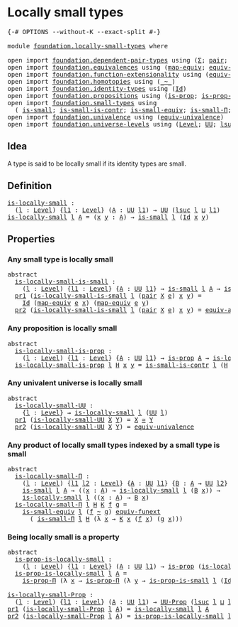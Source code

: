 # Locally small types

<pre class="Agda"><a id="32" class="Symbol">{-#</a> <a id="36" class="Keyword">OPTIONS</a> <a id="44" class="Pragma">--without-K</a> <a id="56" class="Pragma">--exact-split</a> <a id="70" class="Symbol">#-}</a>

<a id="75" class="Keyword">module</a> <a id="82" href="foundation.locally-small-types.html" class="Module">foundation.locally-small-types</a> <a id="113" class="Keyword">where</a>

<a id="120" class="Keyword">open</a> <a id="125" class="Keyword">import</a> <a id="132" href="foundation.dependent-pair-types.html" class="Module">foundation.dependent-pair-types</a> <a id="164" class="Keyword">using</a> <a id="170" class="Symbol">(</a><a id="171" href="foundation-core.dependent-pair-types.html#502" class="Record">Σ</a><a id="172" class="Symbol">;</a> <a id="174" href="foundation-core.dependent-pair-types.html#575" class="InductiveConstructor">pair</a><a id="178" class="Symbol">;</a> <a id="180" href="foundation-core.dependent-pair-types.html#592" class="Field">pr1</a><a id="183" class="Symbol">;</a> <a id="185" href="foundation-core.dependent-pair-types.html#604" class="Field">pr2</a><a id="188" class="Symbol">)</a>
<a id="190" class="Keyword">open</a> <a id="195" class="Keyword">import</a> <a id="202" href="foundation.equivalences.html" class="Module">foundation.equivalences</a> <a id="226" class="Keyword">using</a> <a id="232" class="Symbol">(</a><a id="233" href="foundation-core.equivalences.html#1807" class="Function">map-equiv</a><a id="242" class="Symbol">;</a> <a id="244" href="foundation-core.equivalences.html#16732" class="Function">equiv-ap</a><a id="252" class="Symbol">;</a> <a id="254" href="foundation-core.equivalences.html#1607" class="Function Operator">_≃_</a><a id="257" class="Symbol">)</a>
<a id="259" class="Keyword">open</a> <a id="264" class="Keyword">import</a> <a id="271" href="foundation.function-extensionality.html" class="Module">foundation.function-extensionality</a> <a id="306" class="Keyword">using</a> <a id="312" class="Symbol">(</a><a id="313" href="foundation-core.function-extensionality.html#1301" class="Function">equiv-funext</a><a id="325" class="Symbol">)</a>
<a id="327" class="Keyword">open</a> <a id="332" class="Keyword">import</a> <a id="339" href="foundation.homotopies.html" class="Module">foundation.homotopies</a> <a id="361" class="Keyword">using</a> <a id="367" class="Symbol">(</a><a id="368" href="foundation-core.homotopies.html#545" class="Function Operator">_~_</a><a id="371" class="Symbol">)</a>
<a id="373" class="Keyword">open</a> <a id="378" class="Keyword">import</a> <a id="385" href="foundation.identity-types.html" class="Module">foundation.identity-types</a> <a id="411" class="Keyword">using</a> <a id="417" class="Symbol">(</a><a id="418" href="foundation-core.identity-types.html#641" class="Datatype">Id</a><a id="420" class="Symbol">)</a>
<a id="422" class="Keyword">open</a> <a id="427" class="Keyword">import</a> <a id="434" href="foundation.propositions.html" class="Module">foundation.propositions</a> <a id="458" class="Keyword">using</a> <a id="464" class="Symbol">(</a><a id="465" href="foundation-core.propositions.html#1295" class="Function">is-prop</a><a id="472" class="Symbol">;</a> <a id="474" href="foundation-core.propositions.html#6147" class="Function">is-prop-Π</a><a id="483" class="Symbol">;</a> <a id="485" href="foundation-core.propositions.html#1380" class="Function">UU-Prop</a><a id="492" class="Symbol">)</a>
<a id="494" class="Keyword">open</a> <a id="499" class="Keyword">import</a> <a id="506" href="foundation.small-types.html" class="Module">foundation.small-types</a> <a id="529" class="Keyword">using</a>
  <a id="537" class="Symbol">(</a> <a id="539" href="foundation.small-types.html#1594" class="Function">is-small</a><a id="547" class="Symbol">;</a> <a id="549" href="foundation.small-types.html#3588" class="Function">is-small-is-contr</a><a id="566" class="Symbol">;</a> <a id="568" href="foundation.small-types.html#2647" class="Function">is-small-equiv</a><a id="582" class="Symbol">;</a> <a id="584" href="foundation.small-types.html#3880" class="Function">is-small-Π</a><a id="594" class="Symbol">;</a> <a id="596" href="foundation.small-types.html#5053" class="Function">is-prop-is-small</a><a id="612" class="Symbol">)</a>
<a id="614" class="Keyword">open</a> <a id="619" class="Keyword">import</a> <a id="626" href="foundation.univalence.html" class="Module">foundation.univalence</a> <a id="648" class="Keyword">using</a> <a id="654" class="Symbol">(</a><a id="655" href="foundation.univalence.html#1385" class="Function">equiv-univalence</a><a id="671" class="Symbol">)</a>
<a id="673" class="Keyword">open</a> <a id="678" class="Keyword">import</a> <a id="685" href="foundation.universe-levels.html" class="Module">foundation.universe-levels</a> <a id="712" class="Keyword">using</a> <a id="718" class="Symbol">(</a><a id="719" href="Agda.Primitive.html#597" class="Postulate">Level</a><a id="724" class="Symbol">;</a> <a id="726" href="foundation-core.universe-levels.html#222" class="Primitive">UU</a><a id="728" class="Symbol">;</a> <a id="730" href="Agda.Primitive.html#780" class="Primitive">lsuc</a><a id="734" class="Symbol">;</a> <a id="736" href="Agda.Primitive.html#810" class="Primitive Operator">_⊔_</a><a id="739" class="Symbol">)</a>
</pre>
## Idea

A type is said to be locally small if its identity types are small.

## Definition

<pre class="Agda"><a id="is-locally-small"></a><a id="847" href="foundation.locally-small-types.html#847" class="Function">is-locally-small</a> <a id="864" class="Symbol">:</a>
  <a id="868" class="Symbol">(</a><a id="869" href="foundation.locally-small-types.html#869" class="Bound">l</a> <a id="871" class="Symbol">:</a> <a id="873" href="Agda.Primitive.html#597" class="Postulate">Level</a><a id="878" class="Symbol">)</a> <a id="880" class="Symbol">{</a><a id="881" href="foundation.locally-small-types.html#881" class="Bound">l1</a> <a id="884" class="Symbol">:</a> <a id="886" href="Agda.Primitive.html#597" class="Postulate">Level</a><a id="891" class="Symbol">}</a> <a id="893" class="Symbol">(</a><a id="894" href="foundation.locally-small-types.html#894" class="Bound">A</a> <a id="896" class="Symbol">:</a> <a id="898" href="foundation-core.universe-levels.html#222" class="Primitive">UU</a> <a id="901" href="foundation.locally-small-types.html#881" class="Bound">l1</a><a id="903" class="Symbol">)</a> <a id="905" class="Symbol">→</a> <a id="907" href="foundation-core.universe-levels.html#222" class="Primitive">UU</a> <a id="910" class="Symbol">(</a><a id="911" href="Agda.Primitive.html#780" class="Primitive">lsuc</a> <a id="916" href="foundation.locally-small-types.html#869" class="Bound">l</a> <a id="918" href="Agda.Primitive.html#810" class="Primitive Operator">⊔</a> <a id="920" href="foundation.locally-small-types.html#881" class="Bound">l1</a><a id="922" class="Symbol">)</a>
<a id="924" href="foundation.locally-small-types.html#847" class="Function">is-locally-small</a> <a id="941" href="foundation.locally-small-types.html#941" class="Bound">l</a> <a id="943" href="foundation.locally-small-types.html#943" class="Bound">A</a> <a id="945" class="Symbol">=</a> <a id="947" class="Symbol">(</a><a id="948" href="foundation.locally-small-types.html#948" class="Bound">x</a> <a id="950" href="foundation.locally-small-types.html#950" class="Bound">y</a> <a id="952" class="Symbol">:</a> <a id="954" href="foundation.locally-small-types.html#943" class="Bound">A</a><a id="955" class="Symbol">)</a> <a id="957" class="Symbol">→</a> <a id="959" href="foundation.small-types.html#1594" class="Function">is-small</a> <a id="968" href="foundation.locally-small-types.html#941" class="Bound">l</a> <a id="970" class="Symbol">(</a><a id="971" href="foundation-core.identity-types.html#641" class="Datatype">Id</a> <a id="974" href="foundation.locally-small-types.html#948" class="Bound">x</a> <a id="976" href="foundation.locally-small-types.html#950" class="Bound">y</a><a id="977" class="Symbol">)</a>
</pre>
## Properties

### Any small type is locally small

<pre class="Agda"><a id="1044" class="Keyword">abstract</a>
  <a id="is-locally-small-is-small"></a><a id="1055" href="foundation.locally-small-types.html#1055" class="Function">is-locally-small-is-small</a> <a id="1081" class="Symbol">:</a>
    <a id="1087" class="Symbol">(</a><a id="1088" href="foundation.locally-small-types.html#1088" class="Bound">l</a> <a id="1090" class="Symbol">:</a> <a id="1092" href="Agda.Primitive.html#597" class="Postulate">Level</a><a id="1097" class="Symbol">)</a> <a id="1099" class="Symbol">{</a><a id="1100" href="foundation.locally-small-types.html#1100" class="Bound">l1</a> <a id="1103" class="Symbol">:</a> <a id="1105" href="Agda.Primitive.html#597" class="Postulate">Level</a><a id="1110" class="Symbol">}</a> <a id="1112" class="Symbol">{</a><a id="1113" href="foundation.locally-small-types.html#1113" class="Bound">A</a> <a id="1115" class="Symbol">:</a> <a id="1117" href="foundation-core.universe-levels.html#222" class="Primitive">UU</a> <a id="1120" href="foundation.locally-small-types.html#1100" class="Bound">l1</a><a id="1122" class="Symbol">}</a> <a id="1124" class="Symbol">→</a> <a id="1126" href="foundation.small-types.html#1594" class="Function">is-small</a> <a id="1135" href="foundation.locally-small-types.html#1088" class="Bound">l</a> <a id="1137" href="foundation.locally-small-types.html#1113" class="Bound">A</a> <a id="1139" class="Symbol">→</a> <a id="1141" href="foundation.locally-small-types.html#847" class="Function">is-locally-small</a> <a id="1158" href="foundation.locally-small-types.html#1088" class="Bound">l</a> <a id="1160" href="foundation.locally-small-types.html#1113" class="Bound">A</a>
  <a id="1164" href="foundation-core.dependent-pair-types.html#592" class="Field">pr1</a> <a id="1168" class="Symbol">(</a><a id="1169" href="foundation.locally-small-types.html#1055" class="Function">is-locally-small-is-small</a> <a id="1195" href="foundation.locally-small-types.html#1195" class="Bound">l</a> <a id="1197" class="Symbol">(</a><a id="1198" href="foundation-core.dependent-pair-types.html#575" class="InductiveConstructor">pair</a> <a id="1203" href="foundation.locally-small-types.html#1203" class="Bound">X</a> <a id="1205" href="foundation.locally-small-types.html#1205" class="Bound">e</a><a id="1206" class="Symbol">)</a> <a id="1208" href="foundation.locally-small-types.html#1208" class="Bound">x</a> <a id="1210" href="foundation.locally-small-types.html#1210" class="Bound">y</a><a id="1211" class="Symbol">)</a> <a id="1213" class="Symbol">=</a>
    <a id="1219" href="foundation-core.identity-types.html#641" class="Datatype">Id</a> <a id="1222" class="Symbol">(</a><a id="1223" href="foundation-core.equivalences.html#1807" class="Function">map-equiv</a> <a id="1233" href="foundation.locally-small-types.html#1205" class="Bound">e</a> <a id="1235" href="foundation.locally-small-types.html#1208" class="Bound">x</a><a id="1236" class="Symbol">)</a> <a id="1238" class="Symbol">(</a><a id="1239" href="foundation-core.equivalences.html#1807" class="Function">map-equiv</a> <a id="1249" href="foundation.locally-small-types.html#1205" class="Bound">e</a> <a id="1251" href="foundation.locally-small-types.html#1210" class="Bound">y</a><a id="1252" class="Symbol">)</a>
  <a id="1256" href="foundation-core.dependent-pair-types.html#604" class="Field">pr2</a> <a id="1260" class="Symbol">(</a><a id="1261" href="foundation.locally-small-types.html#1055" class="Function">is-locally-small-is-small</a> <a id="1287" href="foundation.locally-small-types.html#1287" class="Bound">l</a> <a id="1289" class="Symbol">(</a><a id="1290" href="foundation-core.dependent-pair-types.html#575" class="InductiveConstructor">pair</a> <a id="1295" href="foundation.locally-small-types.html#1295" class="Bound">X</a> <a id="1297" href="foundation.locally-small-types.html#1297" class="Bound">e</a><a id="1298" class="Symbol">)</a> <a id="1300" href="foundation.locally-small-types.html#1300" class="Bound">x</a> <a id="1302" href="foundation.locally-small-types.html#1302" class="Bound">y</a><a id="1303" class="Symbol">)</a> <a id="1305" class="Symbol">=</a> <a id="1307" href="foundation-core.equivalences.html#16732" class="Function">equiv-ap</a> <a id="1316" href="foundation.locally-small-types.html#1297" class="Bound">e</a> <a id="1318" href="foundation.locally-small-types.html#1300" class="Bound">x</a> <a id="1320" href="foundation.locally-small-types.html#1302" class="Bound">y</a>
</pre>
### Any proposition is locally small

<pre class="Agda"><a id="1373" class="Keyword">abstract</a>
  <a id="is-locally-small-is-prop"></a><a id="1384" href="foundation.locally-small-types.html#1384" class="Function">is-locally-small-is-prop</a> <a id="1409" class="Symbol">:</a>
    <a id="1415" class="Symbol">(</a><a id="1416" href="foundation.locally-small-types.html#1416" class="Bound">l</a> <a id="1418" class="Symbol">:</a> <a id="1420" href="Agda.Primitive.html#597" class="Postulate">Level</a><a id="1425" class="Symbol">)</a> <a id="1427" class="Symbol">{</a><a id="1428" href="foundation.locally-small-types.html#1428" class="Bound">l1</a> <a id="1431" class="Symbol">:</a> <a id="1433" href="Agda.Primitive.html#597" class="Postulate">Level</a><a id="1438" class="Symbol">}</a> <a id="1440" class="Symbol">{</a><a id="1441" href="foundation.locally-small-types.html#1441" class="Bound">A</a> <a id="1443" class="Symbol">:</a> <a id="1445" href="foundation-core.universe-levels.html#222" class="Primitive">UU</a> <a id="1448" href="foundation.locally-small-types.html#1428" class="Bound">l1</a><a id="1450" class="Symbol">}</a> <a id="1452" class="Symbol">→</a> <a id="1454" href="foundation-core.propositions.html#1295" class="Function">is-prop</a> <a id="1462" href="foundation.locally-small-types.html#1441" class="Bound">A</a> <a id="1464" class="Symbol">→</a> <a id="1466" href="foundation.locally-small-types.html#847" class="Function">is-locally-small</a> <a id="1483" href="foundation.locally-small-types.html#1416" class="Bound">l</a> <a id="1485" href="foundation.locally-small-types.html#1441" class="Bound">A</a>
  <a id="1489" href="foundation.locally-small-types.html#1384" class="Function">is-locally-small-is-prop</a> <a id="1514" href="foundation.locally-small-types.html#1514" class="Bound">l</a> <a id="1516" href="foundation.locally-small-types.html#1516" class="Bound">H</a> <a id="1518" href="foundation.locally-small-types.html#1518" class="Bound">x</a> <a id="1520" href="foundation.locally-small-types.html#1520" class="Bound">y</a> <a id="1522" class="Symbol">=</a> <a id="1524" href="foundation.small-types.html#3588" class="Function">is-small-is-contr</a> <a id="1542" href="foundation.locally-small-types.html#1514" class="Bound">l</a> <a id="1544" class="Symbol">(</a><a id="1545" href="foundation.locally-small-types.html#1516" class="Bound">H</a> <a id="1547" href="foundation.locally-small-types.html#1518" class="Bound">x</a> <a id="1549" href="foundation.locally-small-types.html#1520" class="Bound">y</a><a id="1550" class="Symbol">)</a>
</pre>
### Any univalent universe is locally small

<pre class="Agda"><a id="1610" class="Keyword">abstract</a>
  <a id="is-locally-small-UU"></a><a id="1621" href="foundation.locally-small-types.html#1621" class="Function">is-locally-small-UU</a> <a id="1641" class="Symbol">:</a>
    <a id="1647" class="Symbol">{</a><a id="1648" href="foundation.locally-small-types.html#1648" class="Bound">l</a> <a id="1650" class="Symbol">:</a> <a id="1652" href="Agda.Primitive.html#597" class="Postulate">Level</a><a id="1657" class="Symbol">}</a> <a id="1659" class="Symbol">→</a> <a id="1661" href="foundation.locally-small-types.html#847" class="Function">is-locally-small</a> <a id="1678" href="foundation.locally-small-types.html#1648" class="Bound">l</a> <a id="1680" class="Symbol">(</a><a id="1681" href="foundation-core.universe-levels.html#222" class="Primitive">UU</a> <a id="1684" href="foundation.locally-small-types.html#1648" class="Bound">l</a><a id="1685" class="Symbol">)</a>
  <a id="1689" href="foundation-core.dependent-pair-types.html#592" class="Field">pr1</a> <a id="1693" class="Symbol">(</a><a id="1694" href="foundation.locally-small-types.html#1621" class="Function">is-locally-small-UU</a> <a id="1714" href="foundation.locally-small-types.html#1714" class="Bound">X</a> <a id="1716" href="foundation.locally-small-types.html#1716" class="Bound">Y</a><a id="1717" class="Symbol">)</a> <a id="1719" class="Symbol">=</a> <a id="1721" href="foundation.locally-small-types.html#1714" class="Bound">X</a> <a id="1723" href="foundation-core.equivalences.html#1607" class="Function Operator">≃</a> <a id="1725" href="foundation.locally-small-types.html#1716" class="Bound">Y</a>
  <a id="1729" href="foundation-core.dependent-pair-types.html#604" class="Field">pr2</a> <a id="1733" class="Symbol">(</a><a id="1734" href="foundation.locally-small-types.html#1621" class="Function">is-locally-small-UU</a> <a id="1754" href="foundation.locally-small-types.html#1754" class="Bound">X</a> <a id="1756" href="foundation.locally-small-types.html#1756" class="Bound">Y</a><a id="1757" class="Symbol">)</a> <a id="1759" class="Symbol">=</a> <a id="1761" href="foundation.univalence.html#1385" class="Function">equiv-univalence</a>
</pre>
### Any product of locally small types indexed by a small type is small

<pre class="Agda"><a id="1864" class="Keyword">abstract</a>
  <a id="is-locally-small-Π"></a><a id="1875" href="foundation.locally-small-types.html#1875" class="Function">is-locally-small-Π</a> <a id="1894" class="Symbol">:</a>
    <a id="1900" class="Symbol">(</a><a id="1901" href="foundation.locally-small-types.html#1901" class="Bound">l</a> <a id="1903" class="Symbol">:</a> <a id="1905" href="Agda.Primitive.html#597" class="Postulate">Level</a><a id="1910" class="Symbol">)</a> <a id="1912" class="Symbol">{</a><a id="1913" href="foundation.locally-small-types.html#1913" class="Bound">l1</a> <a id="1916" href="foundation.locally-small-types.html#1916" class="Bound">l2</a> <a id="1919" class="Symbol">:</a> <a id="1921" href="Agda.Primitive.html#597" class="Postulate">Level</a><a id="1926" class="Symbol">}</a> <a id="1928" class="Symbol">{</a><a id="1929" href="foundation.locally-small-types.html#1929" class="Bound">A</a> <a id="1931" class="Symbol">:</a> <a id="1933" href="foundation-core.universe-levels.html#222" class="Primitive">UU</a> <a id="1936" href="foundation.locally-small-types.html#1913" class="Bound">l1</a><a id="1938" class="Symbol">}</a> <a id="1940" class="Symbol">{</a><a id="1941" href="foundation.locally-small-types.html#1941" class="Bound">B</a> <a id="1943" class="Symbol">:</a> <a id="1945" href="foundation.locally-small-types.html#1929" class="Bound">A</a> <a id="1947" class="Symbol">→</a> <a id="1949" href="foundation-core.universe-levels.html#222" class="Primitive">UU</a> <a id="1952" href="foundation.locally-small-types.html#1916" class="Bound">l2</a><a id="1954" class="Symbol">}</a> <a id="1956" class="Symbol">→</a>
    <a id="1962" href="foundation.small-types.html#1594" class="Function">is-small</a> <a id="1971" href="foundation.locally-small-types.html#1901" class="Bound">l</a> <a id="1973" href="foundation.locally-small-types.html#1929" class="Bound">A</a> <a id="1975" class="Symbol">→</a> <a id="1977" class="Symbol">((</a><a id="1979" href="foundation.locally-small-types.html#1979" class="Bound">x</a> <a id="1981" class="Symbol">:</a> <a id="1983" href="foundation.locally-small-types.html#1929" class="Bound">A</a><a id="1984" class="Symbol">)</a> <a id="1986" class="Symbol">→</a> <a id="1988" href="foundation.locally-small-types.html#847" class="Function">is-locally-small</a> <a id="2005" href="foundation.locally-small-types.html#1901" class="Bound">l</a> <a id="2007" class="Symbol">(</a><a id="2008" href="foundation.locally-small-types.html#1941" class="Bound">B</a> <a id="2010" href="foundation.locally-small-types.html#1979" class="Bound">x</a><a id="2011" class="Symbol">))</a> <a id="2014" class="Symbol">→</a>
    <a id="2020" href="foundation.locally-small-types.html#847" class="Function">is-locally-small</a> <a id="2037" href="foundation.locally-small-types.html#1901" class="Bound">l</a> <a id="2039" class="Symbol">((</a><a id="2041" href="foundation.locally-small-types.html#2041" class="Bound">x</a> <a id="2043" class="Symbol">:</a> <a id="2045" href="foundation.locally-small-types.html#1929" class="Bound">A</a><a id="2046" class="Symbol">)</a> <a id="2048" class="Symbol">→</a> <a id="2050" href="foundation.locally-small-types.html#1941" class="Bound">B</a> <a id="2052" href="foundation.locally-small-types.html#2041" class="Bound">x</a><a id="2053" class="Symbol">)</a>
  <a id="2057" href="foundation.locally-small-types.html#1875" class="Function">is-locally-small-Π</a> <a id="2076" href="foundation.locally-small-types.html#2076" class="Bound">l</a> <a id="2078" href="foundation.locally-small-types.html#2078" class="Bound">H</a> <a id="2080" href="foundation.locally-small-types.html#2080" class="Bound">K</a> <a id="2082" href="foundation.locally-small-types.html#2082" class="Bound">f</a> <a id="2084" href="foundation.locally-small-types.html#2084" class="Bound">g</a> <a id="2086" class="Symbol">=</a>
    <a id="2092" href="foundation.small-types.html#2647" class="Function">is-small-equiv</a> <a id="2107" href="foundation.locally-small-types.html#2076" class="Bound">l</a> <a id="2109" class="Symbol">(</a><a id="2110" href="foundation.locally-small-types.html#2082" class="Bound">f</a> <a id="2112" href="foundation-core.homotopies.html#545" class="Function Operator">~</a> <a id="2114" href="foundation.locally-small-types.html#2084" class="Bound">g</a><a id="2115" class="Symbol">)</a> <a id="2117" href="foundation-core.function-extensionality.html#1301" class="Function">equiv-funext</a>
      <a id="2136" class="Symbol">(</a> <a id="2138" href="foundation.small-types.html#3880" class="Function">is-small-Π</a> <a id="2149" href="foundation.locally-small-types.html#2076" class="Bound">l</a> <a id="2151" href="foundation.locally-small-types.html#2078" class="Bound">H</a> <a id="2153" class="Symbol">(λ</a> <a id="2156" href="foundation.locally-small-types.html#2156" class="Bound">x</a> <a id="2158" class="Symbol">→</a> <a id="2160" href="foundation.locally-small-types.html#2080" class="Bound">K</a> <a id="2162" href="foundation.locally-small-types.html#2156" class="Bound">x</a> <a id="2164" class="Symbol">(</a><a id="2165" href="foundation.locally-small-types.html#2082" class="Bound">f</a> <a id="2167" href="foundation.locally-small-types.html#2156" class="Bound">x</a><a id="2168" class="Symbol">)</a> <a id="2170" class="Symbol">(</a><a id="2171" href="foundation.locally-small-types.html#2084" class="Bound">g</a> <a id="2173" href="foundation.locally-small-types.html#2156" class="Bound">x</a><a id="2174" class="Symbol">)))</a>
</pre>
### Being locally small is a property

<pre class="Agda"><a id="2230" class="Keyword">abstract</a>
  <a id="is-prop-is-locally-small"></a><a id="2241" href="foundation.locally-small-types.html#2241" class="Function">is-prop-is-locally-small</a> <a id="2266" class="Symbol">:</a>
    <a id="2272" class="Symbol">(</a><a id="2273" href="foundation.locally-small-types.html#2273" class="Bound">l</a> <a id="2275" class="Symbol">:</a> <a id="2277" href="Agda.Primitive.html#597" class="Postulate">Level</a><a id="2282" class="Symbol">)</a> <a id="2284" class="Symbol">{</a><a id="2285" href="foundation.locally-small-types.html#2285" class="Bound">l1</a> <a id="2288" class="Symbol">:</a> <a id="2290" href="Agda.Primitive.html#597" class="Postulate">Level</a><a id="2295" class="Symbol">}</a> <a id="2297" class="Symbol">(</a><a id="2298" href="foundation.locally-small-types.html#2298" class="Bound">A</a> <a id="2300" class="Symbol">:</a> <a id="2302" href="foundation-core.universe-levels.html#222" class="Primitive">UU</a> <a id="2305" href="foundation.locally-small-types.html#2285" class="Bound">l1</a><a id="2307" class="Symbol">)</a> <a id="2309" class="Symbol">→</a> <a id="2311" href="foundation-core.propositions.html#1295" class="Function">is-prop</a> <a id="2319" class="Symbol">(</a><a id="2320" href="foundation.locally-small-types.html#847" class="Function">is-locally-small</a> <a id="2337" href="foundation.locally-small-types.html#2273" class="Bound">l</a> <a id="2339" href="foundation.locally-small-types.html#2298" class="Bound">A</a><a id="2340" class="Symbol">)</a>
  <a id="2344" href="foundation.locally-small-types.html#2241" class="Function">is-prop-is-locally-small</a> <a id="2369" href="foundation.locally-small-types.html#2369" class="Bound">l</a> <a id="2371" href="foundation.locally-small-types.html#2371" class="Bound">A</a> <a id="2373" class="Symbol">=</a>
    <a id="2379" href="foundation-core.propositions.html#6147" class="Function">is-prop-Π</a> <a id="2389" class="Symbol">(λ</a> <a id="2392" href="foundation.locally-small-types.html#2392" class="Bound">x</a> <a id="2394" class="Symbol">→</a> <a id="2396" href="foundation-core.propositions.html#6147" class="Function">is-prop-Π</a> <a id="2406" class="Symbol">(λ</a> <a id="2409" href="foundation.locally-small-types.html#2409" class="Bound">y</a> <a id="2411" class="Symbol">→</a> <a id="2413" href="foundation.small-types.html#5053" class="Function">is-prop-is-small</a> <a id="2430" href="foundation.locally-small-types.html#2369" class="Bound">l</a> <a id="2432" class="Symbol">(</a><a id="2433" href="foundation-core.identity-types.html#641" class="Datatype">Id</a> <a id="2436" href="foundation.locally-small-types.html#2392" class="Bound">x</a> <a id="2438" href="foundation.locally-small-types.html#2409" class="Bound">y</a><a id="2439" class="Symbol">)))</a>

<a id="is-locally-small-Prop"></a><a id="2444" href="foundation.locally-small-types.html#2444" class="Function">is-locally-small-Prop</a> <a id="2466" class="Symbol">:</a>
  <a id="2470" class="Symbol">(</a><a id="2471" href="foundation.locally-small-types.html#2471" class="Bound">l</a> <a id="2473" class="Symbol">:</a> <a id="2475" href="Agda.Primitive.html#597" class="Postulate">Level</a><a id="2480" class="Symbol">)</a> <a id="2482" class="Symbol">{</a><a id="2483" href="foundation.locally-small-types.html#2483" class="Bound">l1</a> <a id="2486" class="Symbol">:</a> <a id="2488" href="Agda.Primitive.html#597" class="Postulate">Level</a><a id="2493" class="Symbol">}</a> <a id="2495" class="Symbol">(</a><a id="2496" href="foundation.locally-small-types.html#2496" class="Bound">A</a> <a id="2498" class="Symbol">:</a> <a id="2500" href="foundation-core.universe-levels.html#222" class="Primitive">UU</a> <a id="2503" href="foundation.locally-small-types.html#2483" class="Bound">l1</a><a id="2505" class="Symbol">)</a> <a id="2507" class="Symbol">→</a> <a id="2509" href="foundation-core.propositions.html#1380" class="Function">UU-Prop</a> <a id="2517" class="Symbol">(</a><a id="2518" href="Agda.Primitive.html#780" class="Primitive">lsuc</a> <a id="2523" href="foundation.locally-small-types.html#2471" class="Bound">l</a> <a id="2525" href="Agda.Primitive.html#810" class="Primitive Operator">⊔</a> <a id="2527" href="foundation.locally-small-types.html#2483" class="Bound">l1</a><a id="2529" class="Symbol">)</a>
<a id="2531" href="foundation-core.dependent-pair-types.html#592" class="Field">pr1</a> <a id="2535" class="Symbol">(</a><a id="2536" href="foundation.locally-small-types.html#2444" class="Function">is-locally-small-Prop</a> <a id="2558" href="foundation.locally-small-types.html#2558" class="Bound">l</a> <a id="2560" href="foundation.locally-small-types.html#2560" class="Bound">A</a><a id="2561" class="Symbol">)</a> <a id="2563" class="Symbol">=</a> <a id="2565" href="foundation.locally-small-types.html#847" class="Function">is-locally-small</a> <a id="2582" href="foundation.locally-small-types.html#2558" class="Bound">l</a> <a id="2584" href="foundation.locally-small-types.html#2560" class="Bound">A</a>
<a id="2586" href="foundation-core.dependent-pair-types.html#604" class="Field">pr2</a> <a id="2590" class="Symbol">(</a><a id="2591" href="foundation.locally-small-types.html#2444" class="Function">is-locally-small-Prop</a> <a id="2613" href="foundation.locally-small-types.html#2613" class="Bound">l</a> <a id="2615" href="foundation.locally-small-types.html#2615" class="Bound">A</a><a id="2616" class="Symbol">)</a> <a id="2618" class="Symbol">=</a> <a id="2620" href="foundation.locally-small-types.html#2241" class="Function">is-prop-is-locally-small</a> <a id="2645" href="foundation.locally-small-types.html#2613" class="Bound">l</a> <a id="2647" href="foundation.locally-small-types.html#2615" class="Bound">A</a>
</pre>